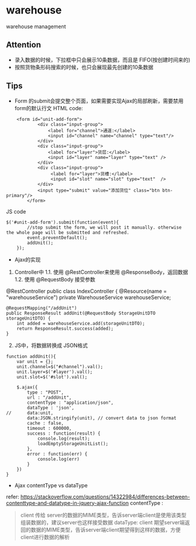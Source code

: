 # warehouse
warehouse management


## Attention
- 录入数据的时候，下拉框中只会展示10条数据，而且是 FIFO(按创建时间来的)
- 按照货物条形码搜索的时候，也只会展现最先创建的10条数据


## Tips

- Form 的submit会提交整个页面，如果需要实现Ajax的局部刷新，需要禁用form的默认行文
HTML code:
```
	<form id="unit-add-form">
			<div class="input-group">
				<label for="channel">通道:</label>
				<input id="channel" name="channel" type="text"/>
			</div>
			<div class="input-group">
				<label for="layer">货层:</label>
				<input id="layer" name="layer" type="text" />
			</div>
			<div class="input-group">
				 <label for="layer">货槽:</label>
				 <input	id="slot" name="slot" type="text"  /> 
			</div>
			<input type="submit" value="添加货位" class="btn btn-primary"/>
		</form>
```

JS code
```
$('#unit-add-form').submit(function(event){
		//stop submit the form, we will post it manually. otherwise the whole page will be submitted and refreshed.
		event.preventDefault(); 
		addUnit();
	});
```

- Ajax的实现
1. Controller中
	1.1. 使用 @RestController来使用 @ResponseBody，返回数据
	1.2. 使用 @RequestBody 接受参数

@RestController
public class IndexController {
	@Resource(name = "warehouseService")
	private WarehouseService warehouseService;

	@RequestMapping("/addUnit")
	public ResponseResult addUnit(@RequestBody StorageUnitDTO storageUnitDTO) {
		int added = warehouseService.add(storageUnitDTO);
		return ResponseResult.success(added);
	}
	
2. JS中，将数据转换成 JSON格式
```
function addUnit(){
	var unit = {};
	unit.channel=$("#channel").val();
	unit.layer=$('#layer').val();
	unit.slot=$('#slot').val();
	
	$.ajax({
		type : "POST",
		url : "/addUnit",
		contentType : "application/json", 
		dataType : 'json',
//		data:unit,
		data:JSON.stringify(unit), // convert data to json format
		cache : false,
		timeout : 600000,
		success : function(result) {
			console.log(result);
			loadEmptyStorageUnitList();
		},
		error : function(err) {
			console.log(err)
		}
	})
}
```

- Ajax contentType vs dataType

refer: https://stackoverflow.com/questions/14322984/differences-between-contenttype-and-datatype-in-jquery-ajax-function
contentType :
> client 传给 server的数据的MIME类型，告诉server端client是使用该类型组装数据的，建议server也这样接受数据
dataType:
>client 期望server端返回的数据的MIME类型，告诉server端client期望得到这样的数据，方便client进行数据的解析
